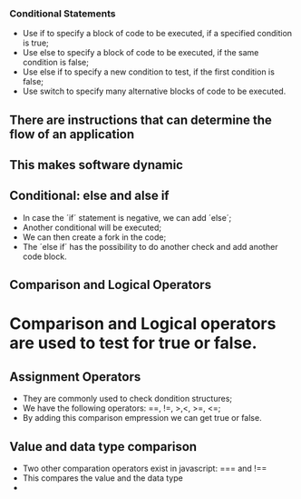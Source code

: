 ### Conditional Statements

* Use if to specify a block of code to be executed, if a specified condition is true;
* Use else to specify a block of code to be executed, if the same condition is false;
* Use else if to specify a new condition to test, if the first condition is false;
* Use switch to specify many alternative blocks of code to be executed.


## There are instructions that can determine the flow of an application 
## This makes software dynamic

## Conditional: else and alse if

* In case the ´if´ statement is negative, we can add ´else´;
* Another conditional will be executed;
* We can then create a fork in the code;
* The ´else if´ has the possibility to do another check and add another code block.


## Comparison and Logical Operators
# Comparison and Logical operators are used to test for true or false.
## Assignment Operators

* They are commonly used to check dondition structures;
* We have the following operators: ==, !=, >,<, >=, <=;
* By adding this comparison empression we can get true or false.

## Value and data type comparison

*  Two other comparation operators exist in javascript: === and !==
* This compares the value and the data type
* 
